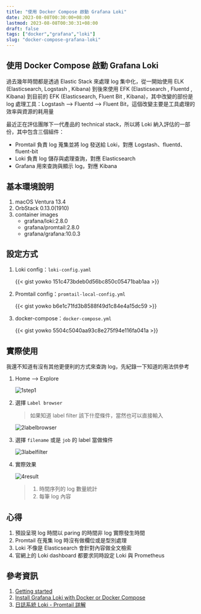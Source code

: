 ```yaml
---
title: "使用 Docker Compose 啟動 Grafana Loki"
date: 2023-08-08T00:30:00+08:00
lastmod: 2023-08-08T00:30:31+08:00
draft: false
tags: ["docker","grafana","loki"]
slug: "docker-compose-grafana-loki"
---
```


## 使用 Docker Compose 啟動 Grafana Loki

過去幾年時間都是透過 Elastic Stack 來處理 log 集中化，從一開始使用 ELK (Elasticsearch, Logstash , Kibana) 到後來使用 EFK (Elasticsearch , Fluentd , Kibana) 到目前的 EFK (Elasticsearch, Fluent Bit , Kibana)，其中改變的部份是 log 處理工具：Logstash --> Fluentd --> Fluent Bit，這個改變主要是工具處理的效率與資源的耗用量

最近正在評估團隊下一代產品的 technical stack，所以將 Loki 納入評估的一部份，其中包含三個組件：

- Promtail 負責 log 蒐集並將 log 發送給 Loki，對應 Logstash、fluentd、fluent-bit
- Loki 負責 log 儲存與處理查詢，對應 Elasticsearch
- Grafana 用來查詢與顯示 log，對應 Kibana

## 基本環境說明

1. macOS Ventura 13.4
2. OrbStack 0.13.0(1910)
3. container images
    - grafana/loki:2.8.0
    - grafana/promtail:2.8.0
    - grafana/grafana:10.0.3

## 設定方式

1. Loki config：`loki-config.yaml`

    {{< gist yowko 151c473bdeb0d56bc850c05471bab1aa >}}

2. Promtail config：`promtail-local-config.yml`

    {{< gist yowko b6e1c71fd3b8588f49d1c84e4a15dc59 >}}

3. docker-compose：`docker-compose.yml`

    {{< gist yowko 5504c5040aa93c8e275f94e116fa041a >}}

## 實際使用

我還不知道有沒有其他更便利的方式來查詢 log，先紀錄一下知道的用法供參考

1. Home --> Explore

    ![1step1](https://github.com/yowko/picsbed/assets/3851540/59255ad5-c73e-42c1-9894-811302522e0f)

2. 選擇 `Label browser`

    > 如果知道 label filter 該下什麼條件，當然也可以直接輸入

    ![2labelbrowser](https://github.com/yowko/picsbed/assets/3851540/c473b2b7-804b-4fb9-a44c-2c1813d13338)

3. 選擇 `filename` 或是 `job` 的 label 當做條件

    ![3labelfilter](https://github.com/yowko/picsbed/assets/3851540/6638b65e-6ff2-48c9-8223-c1dc97ac6323)

4. 實際效果

    ![4result](https://github.com/yowko/picsbed/assets/3851540/8c2ad040-6451-45d5-b6ea-c230e9bd16da)

    > 1. 時間序列的 log 數量統計
    > 2. 每筆 log 內容

## 心得

1. 預設呈現 log 時間以 paring 的時間非 log 實際發生時間
2. Promtail 在蒐集 log 時沒有做欄位或是型別處理
3. Loki 不像是 Elasticsearch 會針對內容做全文檢索
4. 官網上的 Loki dashboard 都要求同時設定 Loki 與 Prometheus

## 參考資訊

1. [Getting started](https://grafana.com/docs/loki/latest/getting-started/)
2. [Install Grafana Loki with Docker or Docker Compose](https://grafana.com/docs/loki/latest/installation/docker/)
3. [日誌系統 Loki - Promtail 詳解](https://www.readfog.com/a/1642167415174434816)
